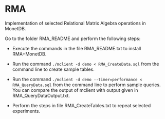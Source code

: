 # RMA
Implementation of selected Relational Matrix Algebra operations in MonetDB.

Go to the folder RMA_README and perform the following steps:

- Execute the commands in the file RMA_README.txt to install RMA+MonetDB.

- Run the command `./mclient -d demo < RMA_CreateData.sql` from the command 
line to create sample tables.

 - Run the command `./mclient -d demo --timer=performance < RMA_QueryData.sql` 
from the command line to perform sample queries. You can compare the output 
of mclient with output given in RMA_QueryDataOutput.txt.

- Perform the steps in file RMA_CreateTables.txt to repeat selected experiments.
